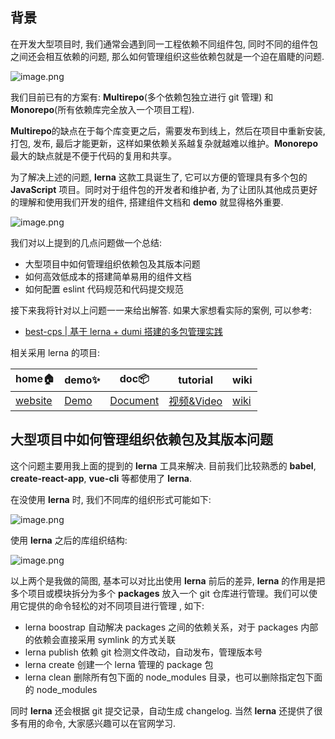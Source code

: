 ## 背景

在开发大型项目时, 我们通常会遇到同一工程依赖不同组件包, 同时不同的组件包之间还会相互依赖的问题, 那么如何管理组织这些依赖包就是一个迫在眉睫的问题.

![image.png](http://cdn.dooring.cn/dr/1633425666915.png)

我们目前已有的方案有: **Multirepo**(多个依赖包独立进行 git 管理) 和 **Monorepo**(所有依赖库完全放入一个项目工程).

**Multirepo**的缺点在于每个库变更之后，需要发布到线上，然后在项目中重新安装, 打包, 发布, 最后才能更新，这样如果依赖关系越复杂就越难以维护。**Monorepo**最大的缺点就是不便于代码的复用和共享。

为了解决上述的问题, **lerna** 这款工具诞生了, 它可以方便的管理具有多个包的 **JavaScript** 项目。同时对于组件包的开发者和维护者, 为了让团队其他成员更好的理解和使用我们开发的组件, 搭建组件文档和 **demo** 就显得格外重要.

![image.png](http://cdn.dooring.cn/dr/1633426696834.png)

我们对以上提到的几点问题做一个总结:

- 大型项目中如何管理组织依赖包及其版本问题
- 如何高效低成本的搭建简单易用的组件文档
- 如何配置 eslint 代码规范和代码提交规范

接下来我将针对以上问题一一来给出解答. 如果大家想看实际的案例, 可以参考:

- [best-cps | 基于 lerna + dumi 搭建的多包管理实践](https://github.com/MrXujiang/best-cps)

相关采用 lerna 的项目:

| home🏠 | demo✨ | doc📦 | tutorial | wiki |
| --- | --- | --- | --- | --- |
| [website](http://h5.dooring.cn) | [Demo](http://h5.dooring.cn/h5_plus) | [Document](http://h5.dooring.cn/doc) | [视频&Video](https://www.zhihu.com/zvideo/1406394315950653440) | [wiki](https://github.com/MrXujiang/h5-Dooring/wiki) |

## 大型项目中如何管理组织依赖包及其版本问题

这个问题主要用我上面的提到的 **lerna** 工具来解决. 目前我们比较熟悉的 **babel**, **create-react-app**, **vue-cli** 等都使用了 **lerna**.

在没使用 **lerna** 时, 我们不同库的组织形式可能如下:

![image.png](http://cdn.dooring.cn/dr/1633429548344.png)

使用 **lerna** 之后的库组织结构:

![image.png](http://cdn.dooring.cn/dr/1633429780559.png)

以上两个是我做的简图, 基本可以对比出使用 **lerna** 前后的差异, **lerna** 的作用是把多个项目或模块拆分为多个 **packages** 放入一个 git 仓库进行管理。我们可以使用它提供的命令轻松的对不同项目进行管理 , 如下:

- lerna boostrap 自动解决 packages 之间的依赖关系，对于 packages 内部的依赖会直接采用 symlink 的方式关联
- lerna publish 依赖 git 检测文件改动，自动发布，管理版本号
- lerna create 创建一个 lerna 管理的 package 包
- lerna clean 删除所有包下面的 node_modules 目录，也可以删除指定包下面的 node_modules

同时 **lerna** 还会根据 git 提交记录，自动生成 changelog. 当然 **lerna** 还提供了很多有用的命令, 大家感兴趣可以在官网学习.
